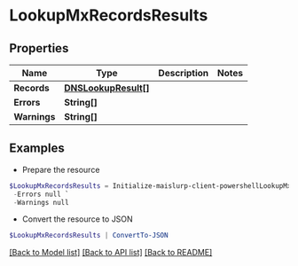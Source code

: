 # LookupMxRecordsResults
## Properties

Name | Type | Description | Notes
------------ | ------------- | ------------- | -------------
**Records** | [**DNSLookupResult[]**](DNSLookupResult) |  | 
**Errors** | **String[]** |  | 
**Warnings** | **String[]** |  | 

## Examples

- Prepare the resource
```powershell
$LookupMxRecordsResults = Initialize-maislurp-client-powershellLookupMxRecordsResults  -Records null `
 -Errors null `
 -Warnings null
```

- Convert the resource to JSON
```powershell
$LookupMxRecordsResults | ConvertTo-JSON
```

[[Back to Model list]](../README#documentation-for-models) [[Back to API list]](../README#documentation-for-api-endpoints) [[Back to README]](../README)

